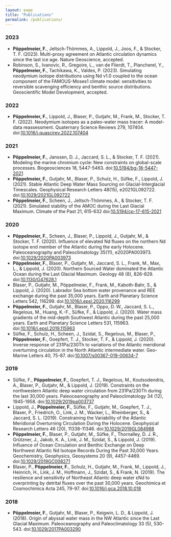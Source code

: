 ```yaml
---
layout: page
title: "Publications"
permalink: /publications/
---
```


### 2023
- **Pöppelmeier, F.**, Jeltsch-Thömmes, A., Lippold, J., Joos, F., & Stocker, T. F. (2023). Multi-proxy agreement on Atlantic circulation dynamics since the last ice age. Nature Geoscience, accepted.
- Robinson, S., Ivanovic, R., Gregoire, L., van de Flierdt, T., Plancherel, Y., **Pöppelmeier, F.**, Tachikawa, K., Valdes, P. (2023). Simulating neodymium isotope distributions using Nd v1.0 coupled to the ocean component of the FAMOUS-Moses1 climate model: sensitivities to reversible scavenging efficiency and benthic source distributions. Geoscientific Model Development, accepted.

### 2022
- **Pöppelmeier, F.**, Lippold, J., Blaser, P., Gutjahr, M., Frank, M., Stocker, T. F. (2022). Neodymium isotopes as a paleo-water mass tracer: A model-data reassessment. Quaternary Science Reviews 279, 107404. doi:[10.1016/j.quascirev.2022.107404](https://doi.org/10.1016/j.quascirev.2022.107404)

### 2021
- **Pöppelmeier, F.**, Janssen, D. J., Jaccard, S. L., & Stocker, T. F. (2021). Modeling the marine chromium cycle: New constraints on global-scale processes. Biogeosciences 18, 5447-5463. doi:[10.5194/bg-18-5447-2021](https://doi.org/10.5194/bg-18-5447-2021)
- **Pöppelmeier, F.**, Gutjahr, M., Blaser, P., Schulz, H., Süfke, F., Lippold, J. (2021). Stable Atlantic Deep Water Mass Sourcing on Glacial-Interglacial Timescales. Geophysical Research Letters 48(15), e2021GL092722. doi:[10.1029/2021GL092722](https://doi.org/10.1029/2021GL092722)
- **Pöppelmeier, F.**, Scheen, J., Jeltsch-Thömmes, A., & Stocker, T. F. (2021). Simulated stability of the AMOC during the Last Glacial Maximum. Climate of the Past 21, 615-632 doi:[10.5194/cp-17-615-2021](https://doi.org/10.5194/cp-17-615-2021)

### 2020
- **Pöppelmeier, F.**, Scheen, J., Blaser, P., Lippold, J., Gutjahr, M., & Stocker, T. F. (2020). Influence of elevated Nd fluxes on the northern Nd isotope end member of the Atlantic during the early Holocene. Paleoceanography and Paleoclimatology 35(11), e2020PA003973. doi:[10.1029/2020PA003973](https://doi.org/10.1029/2020PA003973)
- **Pöppelmeier, F.**, Blaser, P., Gutjahr, M., Jaccard, S. L., Frank, M., Max, L., & Lippold, J. (2020). Northern Sourced Water dominated the Atlantic Ocean during the Last Glacial Maximum. Geology 48 (8), 826-829. doi:[10.1130/G47628.1](https://doi.org/10.1130/G47628.1)
- Blaser, P., Gutjahr, M., Pöppelmeier, F., Frank, M., Kaboth-Bahr, S., & Lippold, J. (2020). Labrador Sea bottom water provenance and REE exchange during the past 35,000 years. Earth and Planetary Science Letters 542, 116299. doi:[10.1016/j.epsl.2020.116299](https://doi.org/10.1016/j.epsl.2020.116299)
- **Pöppelmeier, F.**, Gutjahr, M., Blaser, P., Oppo, D. W., Jaccard, S. L., Regelous, M., Huang, K.-F., Süfke, F., & Lippold, J. (2020). Water mass gradients of the mid-depth Southwest Atlantic during the past 25,000 years. Earth and Planetary Science Letters 531, 115963. doi:[10.1016/j.epsl.2019.115963](https://doi.org/10.1016/j.epsl.2019.115963)
- Süfke, F., Schulz, H., Scheen, J., Szidat, S., Regelous, M., Blaser, P., **Pöppelmeier, F.**, Goepfert, T. J., Stocker, T. F., & Lippold, J. (2020). Inverse response of 231Pa/230Th to variations of the Atlantic meridional overturning circulation in the North Atlantic intermediate water. Geo-Marine Letters 40, 75-87. doi:[10.1007/s00367-019-00634-7](https://doi.org/10.1007/s00367-019-00634-7)

### 2019
- Süfke, F., **Pöppelmeier, F.**, Goepfert, T. J., Regelous, M., Koutsodendris, A., Blaser, P., Gutjahr, M., & Lippold, J. (2019). Constraints on the northwestern Atlantic deep water circulation from 231Pa/230Th during the last 30,000 years. Paleoceanography and Paleoclimatology 34 (12), 1945-1958. doi:[10.1029/2019pa003737](https://doi.org/10.1029/2019pa003737)
- Lippold, J., **Pöppelmeier, F.**, Süfke, F., Gutjahr, M., Goepfert, T. J., Blaser, P., Friedrich, O., Link, J. M., Wacker, L., Rheinberger, S., & Jaccard, S. L. (2019). Constraining the Variability of the Atlantic Meridional Overturning Circulation During the Holocene. Geophysical Research Letters 46 (20), 11338-11346. doi:[10.1029/2019GL084988](https://doi.org/10.1029/2019GL084988)
- **Pöppelmeier, F.**, Blaser, P., Gutjahr, M., Süfke, F., Thornalley, D. J. R., Grützner, J., Jakob, K. A., Link, J. M., Szidat, S., & Lippold, J. (2019). Influence of Ocean Circulation and Benthic Exchange on Deep Northwest Atlantic Nd Isotope Records During the Past 30,000 Years. Geochemistry, Geophysics, Geosystems 20 (9), 4457-4469. doi:[10.1029/2019GC008271](https://doi.org/10.1029/2019GC008271)
- Blaser, P., **Pöppelmeier, F.**, Schulz, H., Gutjahr, M., Frank, M., Lippold, J., Heinrich, H., Link, J. M., Hoffmann, J., Szidat, S., & Frank, N. (2019). The resilience and sensitivity of Northeast Atlantic deep water εNd to overprinting by detrital fluxes over the past 30,000 years. Geochimica et Cosmochimica Acta 245, 79-97. doi:[10.1016/j.gca.2018.10.018](https://doi.org/10.1016/j.gca.2018.10.018)

### 2018
- **Pöppelmeier, F.**, Gutjahr, M., Blaser, P., Keigwin, L. D., & Lippold, J. (2018). Origin of abyssal water mass in the NW Atlantic since the Last Glacial Maximum. Paleoceanography and Paleoclimatology 33 (5), 530-543. doi:[10.1029/2017PA003290](https://doi.org/10.1029/2017PA003290)
